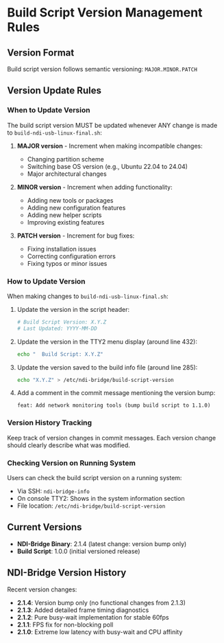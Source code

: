 # Build Script Version Management Rules

## Version Format
Build script version follows semantic versioning: `MAJOR.MINOR.PATCH`

## Version Update Rules

### When to Update Version
The build script version MUST be updated whenever ANY change is made to `build-ndi-usb-linux-final.sh`:

1. **MAJOR version** - Increment when making incompatible changes:
   - Changing partition scheme
   - Switching base OS version (e.g., Ubuntu 22.04 to 24.04)
   - Major architectural changes

2. **MINOR version** - Increment when adding functionality:
   - Adding new tools or packages
   - Adding new configuration features
   - Adding new helper scripts
   - Improving existing features

3. **PATCH version** - Increment for bug fixes:
   - Fixing installation issues
   - Correcting configuration errors
   - Fixing typos or minor issues

### How to Update Version

When making changes to `build-ndi-usb-linux-final.sh`:

1. Update the version in the script header:
   ```bash
   # Build Script Version: X.Y.Z
   # Last Updated: YYYY-MM-DD
   ```

2. Update the version in the TTY2 menu display (around line 432):
   ```bash
   echo "  Build Script: X.Y.Z"
   ```

3. Update the version saved to the build info file (around line 285):
   ```bash
   echo "X.Y.Z" > /etc/ndi-bridge/build-script-version
   ```

4. Add a comment in the commit message mentioning the version bump:
   ```
   feat: Add network monitoring tools (bump build script to 1.1.0)
   ```

### Version History Tracking
Keep track of version changes in commit messages. Each version change should clearly describe what was modified.

### Checking Version on Running System
Users can check the build script version on a running system:
- Via SSH: `ndi-bridge-info`
- On console TTY2: Shows in the system information section
- File location: `/etc/ndi-bridge/build-script-version`

## Current Versions

- **NDI-Bridge Binary**: 2.1.4 (latest change: version bump only)
- **Build Script**: 1.0.0 (initial versioned release)

## NDI-Bridge Version History

Recent version changes:
- **2.1.4**: Version bump only (no functional changes from 2.1.3)
- **2.1.3**: Added detailed frame timing diagnostics
- **2.1.2**: Pure busy-wait implementation for stable 60fps
- **2.1.1**: FPS fix for non-blocking poll
- **2.1.0**: Extreme low latency with busy-wait and CPU affinity